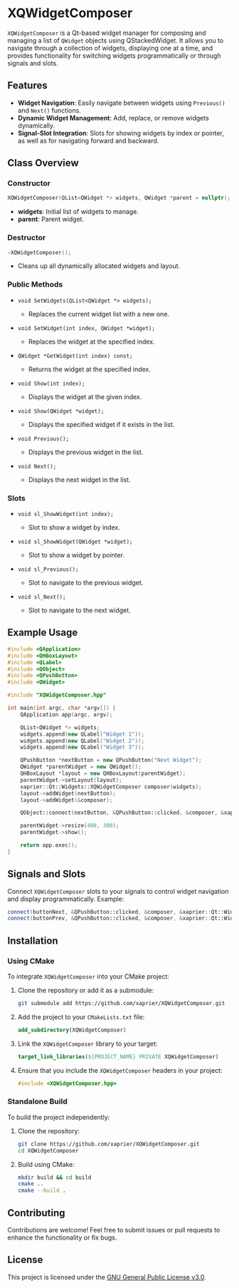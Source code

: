 # XQWidgetComposer

`XQWidgetComposer` is a Qt-based widget manager for composing and managing a list of `QWidget` objects using QStackedWidget. It allows you to navigate through a collection of widgets, displaying one at a time, and provides functionality for switching widgets programmatically or through signals and slots.

## Features

- **Widget Navigation**: Easily navigate between widgets using `Previous()` and `Next()` functions.
- **Dynamic Widget Management**: Add, replace, or remove widgets dynamically.
- **Signal-Slot Integration**: Slots for showing widgets by index or pointer, as well as for navigating forward and backward.

## Class Overview
### Constructor
```cpp
XQWidgetComposer(QList<QWidget *> widgets, QWidget *parent = nullptr);
```
- **widgets**: Initial list of widgets to manage.
- **parent**: Parent widget.

### Destructor
```cpp
~XQWidgetComposer();
```
- Cleans up all dynamically allocated widgets and layout.

### Public Methods
- `void SetWidgets(QList<QWidget *> widgets);`
  - Replaces the current widget list with a new one.

- `void SetWidget(int index, QWidget *widget);`
  - Replaces the widget at the specified index.

- `QWidget *GetWidget(int index) const;`
  - Returns the widget at the specified index.

- `void Show(int index);`
  - Displays the widget at the given index.

- `void Show(QWidget *widget);`
  - Displays the specified widget if it exists in the list.

- `void Previous();`
  - Displays the previous widget in the list.

- `void Next();`
  - Displays the next widget in the list.

### Slots
- `void sl_ShowWidget(int index);`
  - Slot to show a widget by index.

- `void sl_ShowWidget(QWidget *widget);`
  - Slot to show a widget by pointer.

- `void sl_Previous();`
  - Slot to navigate to the previous widget.

- `void sl_Next();`
  - Slot to navigate to the next widget.

## Example Usage

```cpp
#include <QApplication>
#include <QHBoxLayout>
#include <QLabel>
#include <QObject>
#include <QPushButton>
#include <QWidget>

#include "XQWidgetComposer.hpp"

int main(int argc, char *argv[]) {
    QApplication app(argc, argv);

    QList<QWidget *> widgets;
    widgets.append(new QLabel("Widget 1"));
    widgets.append(new QLabel("Widget 2"));
    widgets.append(new QLabel("Widget 3"));

    QPushButton *nextButton = new QPushButton("Next Widget");
    QWidget *parentWidget = new QWidget();
    QHBoxLayout *layout = new QHBoxLayout(parentWidget);
    parentWidget->setLayout(layout);
    xaprier::Qt::Widgets::XQWidgetComposer composer(widgets);
    layout->addWidget(nextButton);
    layout->addWidget(&composer);

    QObject::connect(nextButton, &QPushButton::clicked, &composer, &xaprier::Qt::Widgets::XQWidgetComposer::sl_Next);

    parentWidget->resize(400, 300);
    parentWidget->show();

    return app.exec();
}
```

## Signals and Slots

Connect `XQWidgetComposer` slots to your signals to control widget navigation and display programmatically. Example:

```cpp
connect(buttonNext, &QPushButton::clicked, &composer, &xaprier::Qt::Widgets::XQWidgetComposer::sl_Next);
connect(buttonPrev, &QPushButton::clicked, &composer, &xaprier::Qt::Widgets::XQWidgetComposer::sl_Previous);
```

## Installation

### Using CMake

To integrate `XQWidgetComposer` into your CMake project:

1. Clone the repository or add it as a submodule:
   ```bash
   git submodule add https://github.com/xaprier/XQWidgetComposer.git
   ```

2. Add the project to your `CMakeLists.txt` file:
   ```cmake
   add_subdirectory(XQWidgetComposer)
   ```

3. Link the `XQWidgetComposer` library to your target:
   ```cmake
   target_link_libraries(${PROJECT_NAME} PRIVATE XQWidgetComposer)
   ```

4. Ensure that you include the `XQWidgetComposer` headers in your project:
   ```cpp
   #include <XQWidgetComposer.hpp>
   ```

### Standalone Build

To build the project independently:

1. Clone the repository:
   ```bash
   git clone https://github.com/xaprier/XQWidgetComposer.git
   cd XQWidgetComposer
   ```

2. Build using CMake:
   ```bash
   mkdir build && cd build
   cmake ..
   cmake --build .
   ```

## Contributing

Contributions are welcome! Feel free to submit issues or pull requests to enhance the functionality or fix bugs.

## License
This project is licensed under the [GNU General Public License v3.0](https://github.com/xaprier/XQWidgetComposer/blob/main/LICENSE).
